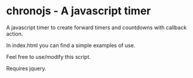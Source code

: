 # chronojs - A javascript timer
A javascript timer to create forward timers and countdowns with callback action.

In index.html you can find a simple examples of use.

Feel free to use/modify this script.

Requires jquery.
